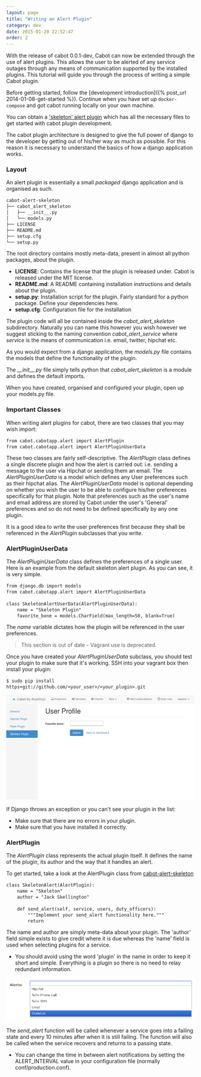 ```yaml
---
layout: page
title: "Writing an Alert Plugin"
category: dev
date: 2015-01-20 22:52:47
order: 2
---
```


With the release of cabot 0.0.1-dev, Cabot can now be extended through the use of alert plugins. This allows the user to be alerted of any service outages through any means of communication supported by the installed plugins. This tutorial will guide you through the process of writing a simple Cabot plugin.

Before getting started, follow the [development introduction]({% post_url 2014-01-08-get-started %}). Continue when you have set up `docker-compose` and got cabot running locally on your own machine.

You can obtain a ['skeleton' alert plugin](https://github.com/cabotapp/cabot-alert-skeleton) which has all the necessary files to get started with cabot plugin development.

The cabot plugin architecture is designed to give the full power of django to the developer by getting out of his/her way as much as possible. For this reason it is necessary to understand the basics of how a django application works.

### Layout
An alert plugin is essentially a small *packaged* django application and is organised as such.

    cabot-alert-skeleton
    ├── cabot_alert_skeleton
    │   ├── __init__.py
    │   └── models.py
    ├── LICENSE
    ├── README.md
    ├── setup.cfg
    └── setup.py

The root directory contains mostly meta-data, present in almost all python packages, about the plugin.

* **LICENSE**: Contains the license that the plugin is released under. Cabot is released under the MIT license.
* **README.md**: A README containing installation instructions and details about the plugin.
* **setup.py**: Installation script for the plugin. Fairly standard for a python package. Define your dependencies here.
* **setup.cfg**: Configuration file for the installation

The plugin code will all be contained inside the *cabot_alert_skeleton* subdirectory. Naturally you can name this however you wish however we suggest sticking to the naming convention *cabot_alert_service* where *service* is the means of communication i.e. email, twitter, hipchat etc.

As you would expect from a django application, the *models.py* file contains the models that define the functionality of the plugin.

The *\_\_init\_\_.py* file simply tells python that *cabot_alert_skeleton* is a module and defines the default imports.

When you have created, organised and configured your plugin, open up your models.py file.

### Important Classes
When writing alert plugins for cabot, there are two classes that you may wish import:

    from cabot.cabotapp.alert import AlertPlugin
    from cabot.cabotapp.alert import AlertPluginUserData

These two classes are fairly self-descriptive. The *AlertPlugin* class defines a single discrete plugin and how the alert is carried out: i.e. sending a message to the user via Hipchat or sending them an email. The *AlertPluginUserData* is a model which defines any User preferences such as their hipchat alias. The *AlertPluginUserData* model is optional depending on whether you wish the user to be able to configure his/her preferences specifically for that plugin. Note that preferences such as the user's name and email address are stored by Cabot under the user's 'General' preferences and so do not need to be defined specifically by any one plugin.

It is a good idea to write the user preferences first because they shall be referenced in the *AlertPlugin* subclasses that you write.

### AlertPluginUserData
The *AlertPluginUserData* class defines the preferences of a single user. Here is an example from the default skeleton alert plugin. As you can see, it is very simple.

    from django.db import models
    from cabot.cabotapp.alert import AlertPluginUserData

    class SkeletonAlertUserData(AlertPluginUserData):
        name = "Skeleton Plugin"
        favorite_bone = models.CharField(max_length=50, blank=True)

The *name* variable dictates how the plugin will be referenced in the user preferences.

> This section is out of date - Vagrant use is deprecated.

Once you have created your *AlertPluginUserData* subclass, you should test your plugin to make sure that it's working. SSH into your vagrant box then install your plugin:

    $ sudo pip install https+git://github.com/<your_user>/<your_plugin>.git

![Skeleton AlertPluginUserData](/images/skeleton-plugin.png)

If Django throws an exception or you can't see your plugin in the list:

* Make sure that there are no errors in your plugin.
* Make sure that you have installed it correctly.

### AlertPlugin
The *AlertPlugin* class represents the actual plugin itself. It defines the name of the plugin, its author and the way that it handles an alert.

To get started, take a look at the AlertPlugin class from [cabot-alert-skeleton](https://github.com/arachnys/cabot-alert-hipchat)

    class SkeletonAlert(AlertPlugin):
        name = "Skeleton"
        author = "Jack Skellington"

        def send_alert(self, service, users, duty_officers):
            """Implement your send_alert functionality here."""
            return

The name and author are simply meta-data about your plugin. The 'author' field simple exists to give credit where it is due whereas the 'name' field is used when selecting plugins for a service.

* You should avoid using the word 'plugin' in the name in order to keep it short and simple. Everything is a plugin so there is no need to relay redundant information.

![Skeleton Alert Plugin](/images/skeleton-alert-plugin.png)

The *send_alert* function will be called whenever a service goes into a failing state and every 10 minutes after when it is still failing. The function will also be called when the service recovers and returns to a passing state.

* You can change the time in between alert notifications by setting the ALERT_INTERVAL value in your configuration file (normally conf/production.conf).
